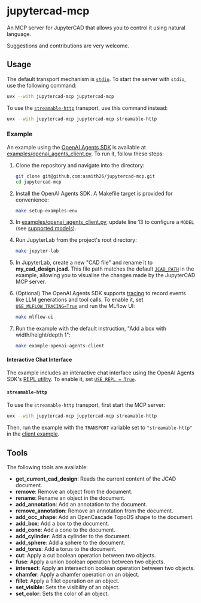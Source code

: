 # jupytercad-mcp

An MCP server for JupyterCAD that allows you to control it using natural language.

Suggestions and contributions are very welcome.

## Usage

The default transport mechanism is [`stdio`](https://modelcontextprotocol.io/specification/2025-06-18/basic/transports#stdio). To start the server with `stdio`, use the following command:

```bash
uvx --with jupytercad-mcp jupytercad-mcp
```

To use the [`streamable-http`](https://modelcontextprotocol.io/specification/2025-06-18/basic/transports#streamable-http) transport, use this command instead:

```bash
uvx --with jupytercad-mcp jupytercad-mcp streamable-http
```

### Example

An example using the [OpenAI Agents SDK](https://github.com/openai/openai-agents-python) is available at [examples/openai_agents_client.py](examples/openai_agents_client.py). To run it, follow these steps:

1.  Clone the repository and navigate into the directory:
    ```bash
    git clone git@github.com:asmith26/jupytercad-mcp.git
    cd jupytercad-mcp
    ```

2.  Install the OpenAI Agents SDK. A Makefile target is provided for convenience:
    ```bash
    make setup-examples-env
    ```

3.  In [examples/openai_agents_client.py](examples/openai_agents_client.py#L13), update line 13 to configure a `MODEL` (see [supported models](https://openai.github.io/openai-agents-python/models/)).

4.  Run JupyterLab from the project's root directory:
    ```bash
    make jupyter-lab
    ```

5.  In JupyterLab, create a new "CAD file" and rename it to **my_cad_design.jcad**. This file path matches the default [`JCAD_PATH`](examples/openai_agents_client.py#L16) in the example, allowing you to visualise the changes made by the JupyterCAD MCP server.

6.  (Optional) The OpenAI Agents SDK supports [tracing](https://openai.github.io/openai-agents-python/tracing/) to record events like LLM generations and tool calls. To enable it, set [`USE_MLFLOW_TRACING=True`](examples/openai_agents_client.py#L15) and run the MLflow UI:
    ```bash
    make mlflow-ui
    ```

7.  Run the example with the default instruction, "Add a box with width/height/depth 1":
    ```bash
    make example-openai-agents-client
    ```

#### Interactive Chat Interface

The example includes an interactive chat interface using the OpenAI Agents SDK's 
[REPL utility](https://openai.github.io/openai-agents-python/repl/). To enable it, set [`USE_REPL = True`](examples/openai_agents_client.py#L14).

#### `streamable-http`

To use the `streamable-http` transport, first start the MCP server:
```bash
uvx --with jupytercad-mcp jupytercad-mcp streamable-http
```

Then, run the example with the `TRANSPORT` variable set to `"streamable-http"` in the [client example](examples/openai_agents_client.py#L12).

## Tools

The following tools are available:

- **get_current_cad_design**: Reads the current content of the JCAD document.
- **remove**: Remove an object from the document.
- **rename**: Rename an object in the document.
- **add_annotation**: Add an annotation to the document.
- **remove_annotation**: Remove an annotation from the document.
- **add_occ_shape**: Add an OpenCascade TopoDS shape to the document.
- **add_box**: Add a box to the document.
- **add_cone**: Add a cone to the document.
- **add_cylinder**: Add a cylinder to the document.
- **add_sphere**: Add a sphere to the document.
- **add_torus**: Add a torus to the document.
- **cut**: Apply a cut boolean operation between two objects.
- **fuse**: Apply a union boolean operation between two objects.
- **intersect**: Apply an intersection boolean operation between two objects.
- **chamfer**: Apply a chamfer operation on an object.
- **fillet**: Apply a fillet operation on an object.
- **set_visible**: Sets the visibility of an object.
- **set_color**: Sets the color of an object.
